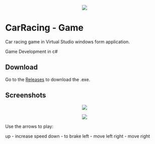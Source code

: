 <p align="center">
  <img src="https://i.ibb.co/WD8Jn7X/icon.png">
</p>

# CarRacing - Game
Car racing game in Virtual Studio windows form application. 

Game Development in c#

## Download
Go to the [Releases](https://github.com/pjgcarmona/CarRaceGame/releases) to download the .exe.

## Screenshots
<p align="center">
  <img src="https://i.ibb.co/y8Y3Wcx/Untitled-3.png">
</p>
<p align="center">
  <img src="https://i.ibb.co/NZ3Grfj/2.png">
</p>
Use the arrows to play:

up - increase speed
down - to brake
left - move left
right - move right

